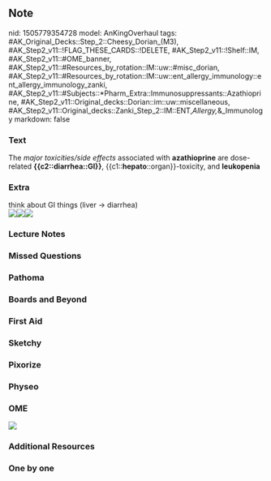 ## Note
nid: 1505779354728
model: AnKingOverhaul
tags: #AK_Original_Decks::Step_2::Cheesy_Dorian_(M3), #AK_Step2_v11::!FLAG_THESE_CARDS::!DELETE, #AK_Step2_v11::!Shelf::IM, #AK_Step2_v11::#OME_banner, #AK_Step2_v11::#Resources_by_rotation::IM::uw::#misc_dorian, #AK_Step2_v11::#Resources_by_rotation::IM::uw::ent_allergy_immunology::ent_allergy_immunology_zanki, #AK_Step2_v11::#Subjects::*Pharm_Extra::Immunosuppressants::Azathioprine, #AK_Step2_v11::Original_decks::Dorian::im::uw::miscellaneous, #AK_Step2_v11::Original_decks::Zanki_Step_2::IM::ENT,_Allergy,_&_Immunology
markdown: false

### Text
The <i>major</i> <i>toxicities/side effects</i> associated with
<b>azathioprine</b> are dose-related <b>{{c2::diarrhea::GI}}</b>,
{{c1::<b>hepato</b>::organ}}-toxicity, and <b>leukopenia</b>

### Extra
<div>
  think about GI things (liver → diarrhea)
</div>
<div><img src="paste-47669842018307.jpg"><img src=
"paste-48739288875409.jpg"><img src=
"paste-49589692400016.jpg"></div>

### Lecture Notes


### Missed Questions


### Pathoma


### Boards and Beyond


### First Aid


### Sketchy


### Pixorize


### Physeo


### OME
<div class="ome-widget">
  <a href="https://onlinemeded.org?ref=anki"><img src=
  "_OME_AnkiFlashcards_General_7.png"></a>
</div>

### Additional Resources


### One by one

